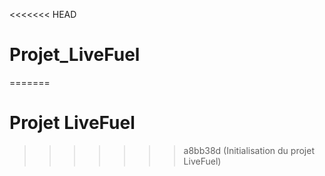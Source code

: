 <<<<<<< HEAD
# Projet_LiveFuel
=======
# Projet LiveFuel
>>>>>>> a8bb38d (Initialisation du projet LiveFuel)
